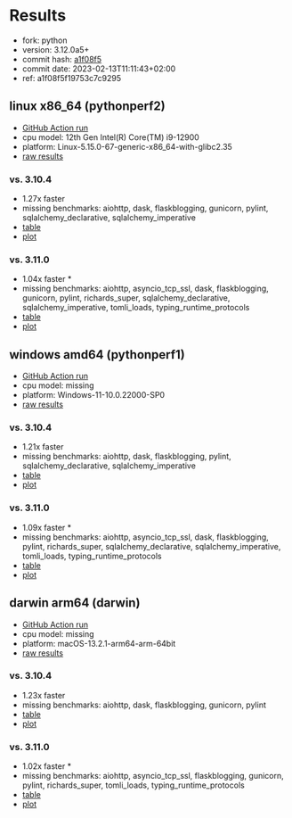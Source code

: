 # Results

- fork: python
- version: 3.12.0a5+
- commit hash: [a1f08f5](https://github.com/python/cpython/commit/a1f08f5)
- commit date: 2023-02-13T11:11:43+02:00
- ref: a1f08f5f19753c7c9295

## linux x86_64 (pythonperf2)

- [GitHub Action run](https://github.com/faster-cpython/benchmarking/actions/runs/4513538097)
- cpu model: 12th Gen Intel(R) Core(TM) i9-12900
- platform: Linux-5.15.0-67-generic-x86_64-with-glibc2.35
- [raw results](bm-20230213-pythonperf2-x86_64-python-a1f08f5f19753c7c9295-3.12.0a5%2B-a1f08f5.json)

### vs. 3.10.4

- 1.27x faster
- missing benchmarks: aiohttp, dask, flaskblogging, gunicorn, pylint, sqlalchemy_declarative, sqlalchemy_imperative
- [table](bm-20230213-pythonperf2-x86_64-python-a1f08f5f19753c7c9295-3.12.0a5%2B-a1f08f5-vs-3.10.4.md)
- [plot](bm-20230213-pythonperf2-x86_64-python-a1f08f5f19753c7c9295-3.12.0a5%2B-a1f08f5-vs-3.10.4.png)

### vs. 3.11.0

- 1.04x faster \*
- missing benchmarks: aiohttp, asyncio_tcp_ssl, dask, flaskblogging, gunicorn, pylint, richards_super, sqlalchemy_declarative, sqlalchemy_imperative, tomli_loads, typing_runtime_protocols
- [table](bm-20230213-pythonperf2-x86_64-python-a1f08f5f19753c7c9295-3.12.0a5%2B-a1f08f5-vs-3.11.0.md)
- [plot](bm-20230213-pythonperf2-x86_64-python-a1f08f5f19753c7c9295-3.12.0a5%2B-a1f08f5-vs-3.11.0.png)

## windows amd64 (pythonperf1)

- [GitHub Action run](https://github.com/faster-cpython/benchmarking/actions/runs/4610451007)
- cpu model: missing
- platform: Windows-11-10.0.22000-SP0
- [raw results](bm-20230213-pythonperf1-amd64-python-a1f08f5f19753c7c9295-3.12.0a5%2B-a1f08f5.json)

### vs. 3.10.4

- 1.21x faster
- missing benchmarks: aiohttp, dask, flaskblogging, pylint, sqlalchemy_declarative, sqlalchemy_imperative
- [table](bm-20230213-pythonperf1-amd64-python-a1f08f5f19753c7c9295-3.12.0a5%2B-a1f08f5-vs-3.10.4.md)
- [plot](bm-20230213-pythonperf1-amd64-python-a1f08f5f19753c7c9295-3.12.0a5%2B-a1f08f5-vs-3.10.4.png)

### vs. 3.11.0

- 1.09x faster \*
- missing benchmarks: aiohttp, asyncio_tcp_ssl, dask, flaskblogging, pylint, richards_super, sqlalchemy_declarative, sqlalchemy_imperative, tomli_loads, typing_runtime_protocols
- [table](bm-20230213-pythonperf1-amd64-python-a1f08f5f19753c7c9295-3.12.0a5%2B-a1f08f5-vs-3.11.0.md)
- [plot](bm-20230213-pythonperf1-amd64-python-a1f08f5f19753c7c9295-3.12.0a5%2B-a1f08f5-vs-3.11.0.png)

## darwin arm64 (darwin)

- [GitHub Action run](https://github.com/faster-cpython/benchmarking/actions/runs/4494505947)
- cpu model: missing
- platform: macOS-13.2.1-arm64-arm-64bit
- [raw results](bm-20230213-darwin-arm64-python-a1f08f5f19753c7c9295-3.12.0a5%2B-a1f08f5.json)

### vs. 3.10.4

- 1.23x faster
- missing benchmarks: aiohttp, dask, flaskblogging, gunicorn, pylint
- [table](bm-20230213-darwin-arm64-python-a1f08f5f19753c7c9295-3.12.0a5%2B-a1f08f5-vs-3.10.4.md)
- [plot](bm-20230213-darwin-arm64-python-a1f08f5f19753c7c9295-3.12.0a5%2B-a1f08f5-vs-3.10.4.png)

### vs. 3.11.0

- 1.02x faster \*
- missing benchmarks: aiohttp, asyncio_tcp_ssl, flaskblogging, gunicorn, pylint, richards_super, tomli_loads, typing_runtime_protocols
- [table](bm-20230213-darwin-arm64-python-a1f08f5f19753c7c9295-3.12.0a5%2B-a1f08f5-vs-3.11.0.md)
- [plot](bm-20230213-darwin-arm64-python-a1f08f5f19753c7c9295-3.12.0a5%2B-a1f08f5-vs-3.11.0.png)


